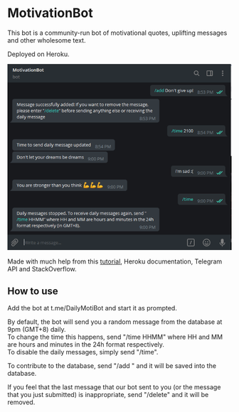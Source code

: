 # MotivationBot
This bot is a community-run bot of motivational quotes, uplifting messages and other wholesome text. 

Deployed on Heroku.

![Screenshot](Screenshot.PNG)

Made with much help from this [tutorial](https://www.codementor.io/garethdwyer/tutorials/building-a-telegram-bot-using-python-part-1-goi5fncay), Heroku documentation, Telegram API and StackOverflow.

## How to use
Add the bot at t.me/DailyMotiBot and start it as prompted.  

By default, the bot will send you a random message from the database at 9pm (GMT+8) daily.  
To change the time this happens, send "/time HHMM" where HH and MM are hours and minutes in the 24h format respectively.  
To disable the daily messages, simply send "/time".

To contribute to the database, send "/add <your message>" and it will be saved into the database.  

If you feel that the last message that our bot sent to you (or the message that you just submitted) is inappropriate, 
send "/delete" and it will be removed.